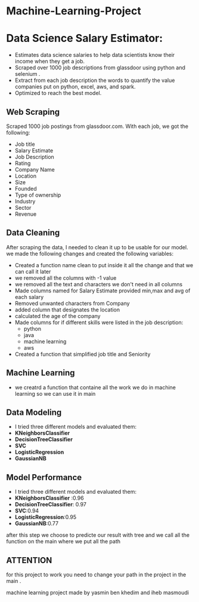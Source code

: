 # Machine-Learning-Project
# Data Science Salary Estimator:
* Estimates data science salaries to help data scientists know their income when they get a job.
* Scraped over 1000 job descriptions from glassdoor using python and selenium .
* Extract from each job description the words to quantify the value companies put on python, excel, aws, and spark. 
* Optimized to reach the best model. 
## Web Scraping
Scraped 1000 job postings from glassdoor.com. With each job, we got the following:
*	Job title
*	Salary Estimate
*	Job Description
*	Rating
*	Company Name
*	Location
*	Size
*	Founded
*	Type of ownership
*	Industry
*	Sector
*	Revenue
## Data Cleaning
After scraping the data, I needed to clean it up to be usable for our model. we made the following changes and created the following variables:
* Created a function name clean to put inside it all the change and that we can call it later 
* we removed all the columns with -1 value
* we removed all the text and characters we don't need in all columns
* Made columns named for Salary Estimate provided min,max and avg of each salary 
* Removed unwanted characters from Company
* added column that designates the location
* calculated the age of the company 
*	Made columns for if different skills were listed in the job description:
    * python  
    * java 
    * machine learning
    * aws
*	Created a function that simplified job title and Seniority 
## Machine Learning 
* we creatrd a function that containe all the work we do in machine learning so we can use it in main
## Data Modeling
* I tried three different models and evaluated them:
*  **KNeighborsClassifier** 
*	 **DecisionTreeClassifier**
*	 **SVC**
*	 **LogisticRegression**
*	 **GaussianNB**
## Model Performance
* I tried three different models and evaluated them:
*  **KNeighborsClassifier** :0.96
*	 **DecisionTreeClassifier**: 0.97
*	 **SVC**:0.94
*	 **LogisticRegression**:0.95
*	 **GaussianNB**:0.77

after this step we choose to predicte our result with tree and we call all the function on the main where we put all the path
## ATTENTION
for this project to work you need to change your path in the project in the main .


machine learning project made by yasmin ben khedim and iheb masmoudi  
